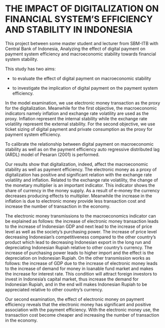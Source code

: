 # THE IMPACT OF DIGITALIZATION ON FINANCIAL SYSTEM’S EFFICIENCY AND STABILITY IN INDONESIA
This project between some master student and lecturer from SBM-ITB with Central Bank of Indonesia, Analyzing the effect of digital payment on payment system efficiency and macroeconomic stability towards financial system stability.

This study has two aims:

- to evaluate the effect of digital payment on macroeconomic stability 
 
- to investigate the implication of digital payment on the payment system efficiency. 

In the model examination, we use electronic money transaction as the proxy for the digitalization. Meanwhile for the first objective, the macroeconomic indicators namely inflation and exchange rate volatility are used as the proxy. Inflation represent the internal stability while the exchange rate volatility represent the external stability. For the second objective, we use ticket sizing of digital payment and private consumption as the proxy for payment system efficiency.

To calibrate the relationship between digital payment on macroeconomic stability as well as on the payment efficiency auto regressive distributed lag (ARDL) model of Pesaran (2001) is performed. 

Our results show that digitalization, indeed, affect the macroeconomic stability as well as payment efficiency. The electronic money as a proxy of digitalization has positive and significant relation with the exchange rate volatility and inflation. Related to the exchange rate volatility, the change of the monetary multiplier is an important indicator. This indicator shows the share of currency in the money supply. As a result of e-money the currency decreases producing effects to multiplier. Meanwhile the increase in the inflation is due to electronic money provide less transaction cost and increase the number of transaction in the economy.

The electronic money transmissions to the macroeconomics indicator can be explained as follows: the increase of electronic money transaction leads to the increase of Indonesian GDP and next lead to the increase of price level as well as the society’s purchasing power. The increase of price level decreasing Indonesian’s competitiveness compared to the other country’s product which lead to decreasing Indonesian export in the long run and depreciating Indonesian Rupiah relative to other country’s currency. The increase of purchasing power leads to higher import and the effect is the depreciation on Indonesian Rupiah. On the other transmission works as follows: the increase of GDP due to the increase of electronic money leads to the increase of demand for money in loanable fund market and makes the increase for interest rate.  This condition will attract foreign investors to invest in Indonesia’s capital market, thus increase the demand for Indonesian Rupiah, and in the end will makes Indonesian Rupiah to be appreciated relative to other country’s currency.  

Our second examination, the effect of electronic money on payment efficiency reveals that the electronic money has significant and positive association with the payment efficiency. With the electronic money use, the transaction cost become cheaper and increasing the number of transaction in the economy. 
